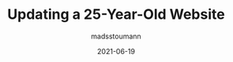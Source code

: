 ---
author: madsstoumann
date: 2021-06-19
permalink: false
publisher: thepracticaldev
tags:
  - maintenance
target_url: https://dev.to/madsstoumann/updating-a-25-year-old-website-42jm
title: Updating a 25-Year-Old Website
---